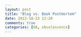 ```yaml
---
layout: post
title: "Blog vs. Book Postmortem"
date: 2012-10-23 12:20
comments: true
categories: [OA, obsolescence]
---
```

